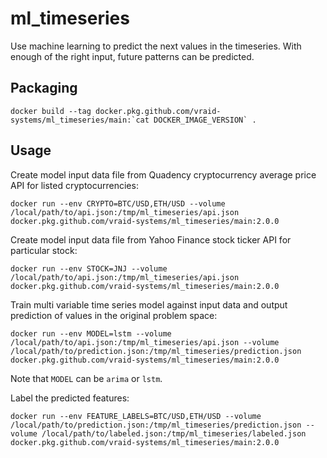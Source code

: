 # ml_timeseries
Use machine learning to predict the next values in the timeseries.
With enough of the right input, future patterns can be predicted.

## Packaging
```docker build --tag docker.pkg.github.com/vraid-systems/ml_timeseries/main:`cat DOCKER_IMAGE_VERSION` .```

## Usage
Create model input data file from Quadency cryptocurrency average price API for listed cryptocurrencies:

`docker run --env CRYPTO=BTC/USD,ETH/USD --volume /local/path/to/api.json:/tmp/ml_timeseries/api.json docker.pkg.github.com/vraid-systems/ml_timeseries/main:2.0.0`


Create model input data file from Yahoo Finance stock ticker API for particular stock:

`docker run --env STOCK=JNJ --volume /local/path/to/api.json:/tmp/ml_timeseries/api.json docker.pkg.github.com/vraid-systems/ml_timeseries/main:2.0.0`


Train multi variable time series model against input data and output prediction of values in the original problem space:

`docker run --env MODEL=lstm --volume /local/path/to/api.json:/tmp/ml_timeseries/api.json --volume /local/path/to/prediction.json:/tmp/ml_timeseries/prediction.json docker.pkg.github.com/vraid-systems/ml_timeseries/main:2.0.0`

Note that `MODEL` can be `arima` or `lstm`.


Label the predicted features:

`docker run --env FEATURE_LABELS=BTC/USD,ETH/USD --volume /local/path/to/prediction.json:/tmp/ml_timeseries/prediction.json --volume /local/path/to/labeled.json:/tmp/ml_timeseries/labeled.json docker.pkg.github.com/vraid-systems/ml_timeseries/main:2.0.0`
